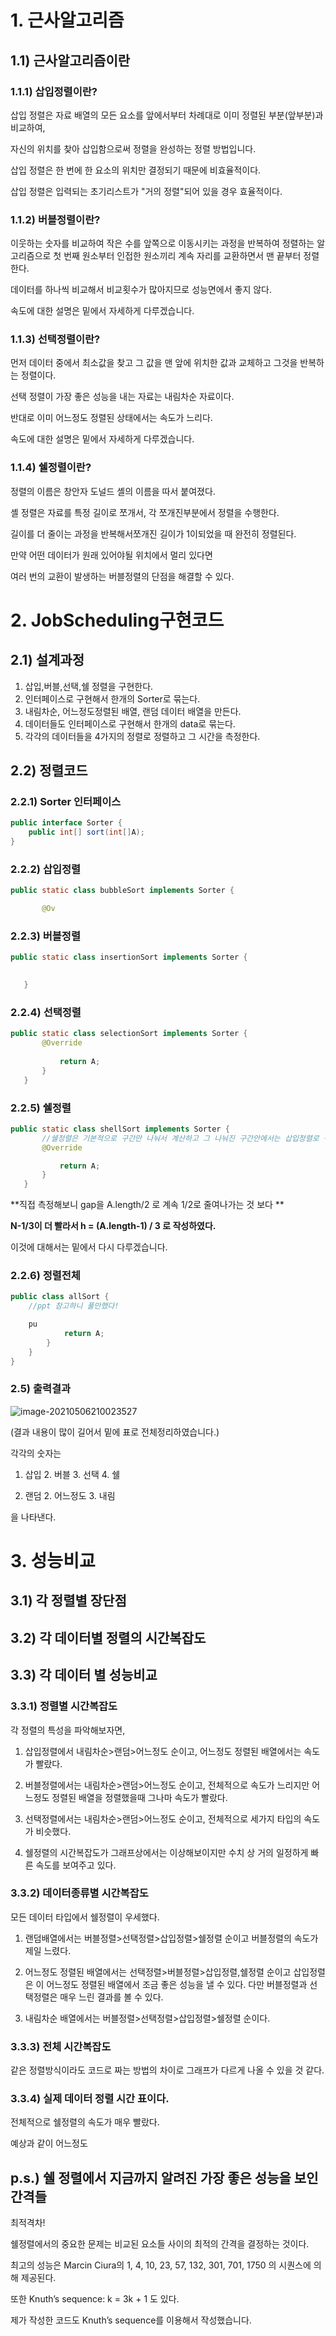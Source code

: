 # 1. 근사알고리즘

## 1.1) 근사알고리즘이란

### 1.1.1) 삽입정렬이란?

삽입 정렬은 자료 배열의 모든 요소를 앞에서부터 차례대로 이미 정렬된 부분(앞부분)과 비교하여, 

자신의 위치를 찾아 삽입함으로써 정렬을 완성하는 정렬 방법입니다.

삽입 정렬은 한 번에 한 요소의 위치만 결정되기 때문에 비효율적이다.

삽입 정렬은 입력되는 초기리스트가 "거의 정렬"되어 있을 경우 효율적이다.

### 1.1.2) 버블정렬이란?

이웃하는 숫자를 비교하여 작은 수를 앞쪽으로 이동시키는 과정을 반복하여 정렬하는 알고리즘으로 첫 번째 원소부터 인접한 원소끼리 계속 자리를 교환하면서 맨 끝부터 정렬한다.

데이터를 하나씩 비교해서 비교횟수가 많아지므로 성능면에서 좋지 않다.

속도에 대한 설명은 밑에서 자세하게 다루겠습니다.

### 1.1.3) 선택정렬이란?

먼저 데이터 중에서 최소값을 찾고 그 값을 맨 앞에 위치한 값과 교체하고 그것을 반복하는 정렬이다.

선택 정렬이 가장 좋은 성능을 내는 자료는 내림차순 자료이다. 

반대로 이미 어느정도 정렬된 상태에서는 속도가 느리다.

속도에 대한 설명은 밑에서 자세하게 다루겠습니다.

### 1.1.4) 쉘정렬이란?

정렬의 이름은 창안자 도널드 셸의 이름을 따서 붙여졌다. 

셸 정렬은 자료를 특정 길이로 쪼개서, 각 쪼개진부분에서 정렬을 수행한다.

길이를 더 줄이는 과정을 반복해서쪼개진 길이가 1이되었을 때 완전히 정렬된다.

만약 어떤 데이터가 원래 있어야될 위치에서 멀리 있다면 

여러 번의 교환이 발생하는 버블정렬의 단점을 해결할 수 있다.



# 2. JobScheduling구현코드

## 2.1) 설계과정

1. 삽입,버블,선택,쉘 정렬을 구현한다.
2. 인터페이스로 구현해서 한개의 Sorter로 묶는다.
3. 내림차순, 어느정도정렬된 배열, 랜덤 데이터 배열을 만든다.
4. 데이터들도 인터페이스로 구현해서 한개의 data로 묶는다.
5. 각각의 데이터들을 4가지의 정렬로 정렬하고 그 시간을 측정한다.



## 2.2) 정렬코드

### 2.2.1) Sorter 인터페이스

```java
public interface Sorter {
    public int[] sort(int[]A);
}

```



### 2.2.2) 삽입정렬

 ```java
public static class bubbleSort implements Sorter {

        @Ov
 ```



### 2.2.3) 버블정렬

 ```java
 public static class insertionSort implements Sorter {

     
    }
 ```



### 2.2.4) 선택정렬

 ```java
public static class selectionSort implements Sorter {
        @Override
     
            return A;
        }
    }
 ```



### 2.2.5) 쉘정렬

 ```java
public static class shellSort implements Sorter {
        //쉘정렬은 기본적으로 구간만 나눠서 계산하고 그 나눠진 구간안에서는 삽입정렬로 구현할 수 있다.
        @Override

            return A;
        }
    }
 ```

**직접 측정해보니 gap을 A.length/2 로 계속 1/2로 줄여나가는 것 보다 **

**N-1/3이 더 빨라서 h = (A.length-1) / 3 로 작성하였다.**

이것에 대해서는 밑에서 다시 다루겠습니다.

### 2.2.6) 정렬전체

```java
public class allSort {
    //ppt 참고하니 풀만했다!

    pu
            return A;
        }
    }
}
```





### 2.5) 출력결과

![image-20210506210023527](https://user-images.githubusercontent.com/75067408/117295640-0f0dbb00-aeaf-11eb-9671-87342d647457.png)



(결과 내용이 많이 길어서 밑에 표로 전체정리하였습니다.)

각각의 숫자는

1. 삽입 2. 버블 3. 선택 4. 쉘

1. 랜덤 2. 어느정도 3. 내림

을 나타낸다.



# 3. 성능비교

## 3.1) 각 정렬별 장단점





## 3.2) 각 데이터별 정렬의 시간복잡도





## 3.3) 각 데이터 별 성능비교

### 3.3.1) 정렬별 시간복잡도

각 정렬의 특성을 파악해보자면,

1. 삽입정렬에서 내림차순>랜덤>어느정도 순이고, 어느정도 정렬된 배열에서는 속도가 빨랐다.

2. 버블정렬에서는 내림차순>랜덤>어느정도 순이고, 전체적으로 속도가 느리지만 어느정도 정렬된 배열을 정렬했을때 그나마 속도가 빨랐다.
3. 선택정렬에서는 내림차순>랜덤>어느정도 순이고, 전체적으로 세가지 타입의 속도가 비슷했다.
4. 쉘정렬의 시간복잡도가 그래프상에서는 이상해보이지만 수치 상 거의 일정하게 빠른 속도를 보여주고 있다.



### 3.3.2) 데이터종류별 시간복잡도



모든 데이터 타입에서 쉘정렬이 우세했다.

1. 랜덤배열에서는 버블정렬>선택정렬>삽입정렬>쉘정렬 순이고 버블정렬의 속도가 제일 느렸다.

2. 어느정도 정렬된 배열에서는 선택정렬>버블정렬>삽입정렬,쉘정렬 순이고 삽입정렬은 이 어느정도 정렬된 배열에서 조금 좋은 성능을 낼 수 있다. 다만 버블정렬과 선택정렬은 매우 느린 결과를 볼 수 있다.
3. 내림차순 배열에서는 버블정렬>선택정렬>삽입정렬>쉘정렬 순이다.



### 3.3.3) 전체 시간복잡도



같은 정렬방식이라도 코드로 짜는 방법의 차이로 그래프가 다르게 나올 수 있을 것 같다.



### 3.3.4) 실제 데이터 정렬 시간 표이다.

전체적으로 쉘정렬의 속도가 매우 빨랐다.

예상과 같이 어느정도 



## p.s.) 쉘 정렬에서 지금까지 알려진 가장 좋은 성능을 보인 간격들

최적격차!

쉘정렬에서의 중요한 문제는 비교된 요소들 사이의 최적의 간격을 결정하는 것이다.

최고의 성능은 Marcin Ciura의  1, 4, 10, 23, 57, 132, 301, 701, 1750 의 시퀀스에 의해 제공된다.

또한 Knuth’s sequence: k = 3k + 1 도 있다.

제가 작성한 코드도 Knuth’s sequence를 이용해서 작성했습니다.





